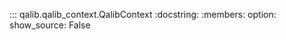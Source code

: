 ::: qalib.qalib_context.QalibContext
    :docstring:
    :members:
    option:
        show_source: False